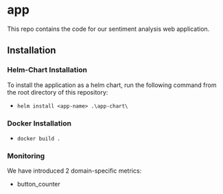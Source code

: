 # app
This repo contains the code for our sentiment analysis web application.

## Installation

### Helm-Chart Installation
To install the application as a helm chart, run the following command from the root directory of this repository:
- `helm install <app-name> .\app-chart\`

### Docker Installation
- `docker build .`

### Monitoring
We have introduced 2 domain-specific metrics:

- button_counter
